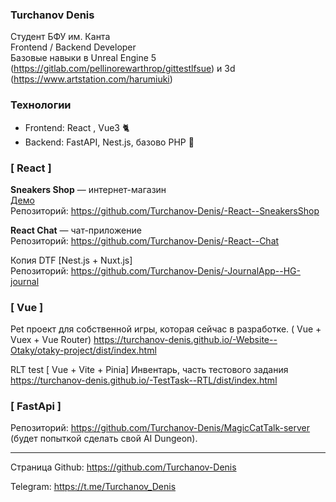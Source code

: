 ### Turchanov Denis

Студент БФУ им. Канта  
Frontend / Backend Developer  
Базовые навыки в Unreal Engine 5 (https://gitlab.com/pellinorewarthrop/gittestlfsue) и 3d (https://www.artstation.com/harumiuki) 

### Технологии
- Frontend: React , Vue3 :cat2:
- Backend: FastAPI, Nest.js, базово PHP   :mouse2:

### [ React ]
**Sneakers Shop** — интернет-магазин  
[Демо](https://turchanov-denis.github.io/-React--SneakersShop/#/)  
Репозиторий: https://github.com/Turchanov-Denis/-React--SneakersShop

**React Chat** — чат-приложение  
Репозиторий: https://github.com/Turchanov-Denis/-React--Chat

Копия DTF [Nest.js + Nuxt.js]  
Репозиторий: https://github.com/Turchanov-Denis/-JournalApp--HG-journal

### [ Vue ]

Pet проект для собственной игры, которая сейчас в разработке. ( Vue + Vuex + Vue Router)
https://turchanov-denis.github.io/-Website--Otaky/otaky-project/dist/index.html

RLT test [ Vue + Vite + Pinia] 
Инвентарь, часть тестового задания
https://turchanov-denis.github.io/-TestTask--RTL/dist/index.html

### [ FastApi ]
Репозиторий: https://github.com/Turchanov-Denis/MagicCatTalk-server (будет попыткой сделать свой AI Dungeon).

--- 

Страница Github: https://github.com/Turchanov-Denis

Telegram: https://t.me/Turchanov_Denis
